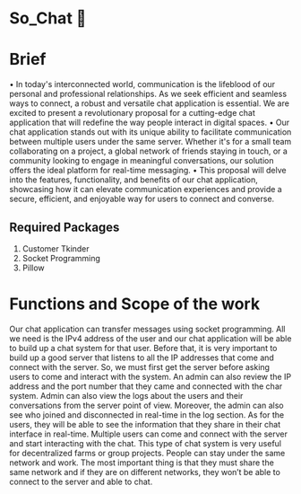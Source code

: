 # So_Chat :speech_balloon:

# Brief
• In today's interconnected world, communication is the lifeblood of our personal and 
professional relationships. As we seek efficient and seamless ways to connect, a robust 
and versatile chat application is essential. We are excited to present a revolutionary 
proposal for a cutting-edge chat application that will redefine the way people interact in 
digital spaces.
• Our chat application stands out with its unique ability to facilitate communication 
between multiple users under the same server. Whether it's for a small team collaborating 
on a project, a global network of friends staying in touch, or a community looking to 
engage in meaningful conversations, our solution offers the ideal platform for real-time 
messaging.
• This proposal will delve into the features, functionality, and benefits of our chat 
application, showcasing how it can elevate communication experiences and provide a 
secure, efficient, and enjoyable way for users to connect and converse.

## Required Packages

1. Customer Tkinder
2. Socket Programming
3. Pillow

# Functions and Scope of the work

Our chat application can transfer messages using socket programming. All we need is the IPv4 
address of the user and our chat application will be able to build up a chat system for that user.
Before that, it is very important to build up a good server that listens to all the IP addresses that 
come and connect with the server. So, we must first get the server before asking users to come 
and interact with the system.
An admin can also review the IP address and the port number that they came and connected with 
the char system. Admin can also view the logs about the users and their conversations from the 
server point of view. Moreover, the admin can also see who joined and disconnected in real-time 
in the log section.
As for the users, they will be able to see the information that they share in their chat interface in 
real-time. Multiple users can come and connect with the server and start interacting with the 
chat. This type of chat system is very useful for decentralized farms or group projects. People 
can stay under the same network and work. The most important thing is that they must share the 
same network and if they are on different networks, they won’t be able to connect to the server 
and able to chat.


 
